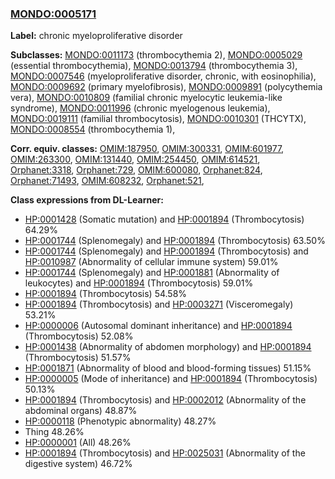 
### [MONDO:0005171](http://purl.obolibrary.org/obo/MONDO_0005171)
**Label:** chronic myeloproliferative disorder

**Subclasses:** [MONDO:0011173](http://purl.obolibrary.org/obo/MONDO_0011173) (thrombocythemia 2), [MONDO:0005029](http://purl.obolibrary.org/obo/MONDO_0005029) (essential thrombocythemia), [MONDO:0013794](http://purl.obolibrary.org/obo/MONDO_0013794) (thrombocythemia 3), [MONDO:0007546](http://purl.obolibrary.org/obo/MONDO_0007546) (myeloproliferative disorder, chronic, with eosinophilia), [MONDO:0009692](http://purl.obolibrary.org/obo/MONDO_0009692) (primary myelofibrosis), [MONDO:0009891](http://purl.obolibrary.org/obo/MONDO_0009891) (polycythemia vera), [MONDO:0010809](http://purl.obolibrary.org/obo/MONDO_0010809) (familial chronic myelocytic leukemia-like syndrome), [MONDO:0011996](http://purl.obolibrary.org/obo/MONDO_0011996) (chronic myelogenous leukemia), [MONDO:0019111](http://purl.obolibrary.org/obo/MONDO_0019111) (familial thrombocytosis), [MONDO:0010301](http://purl.obolibrary.org/obo/MONDO_0010301) (THCYTX), [MONDO:0008554](http://purl.obolibrary.org/obo/MONDO_0008554) (thrombocythemia 1), 

**Corr. equiv. classes:** [OMIM:187950](http://purl.obolibrary.org/obo/OMIM_187950), [OMIM:300331](http://purl.obolibrary.org/obo/OMIM_300331), [OMIM:601977](http://purl.obolibrary.org/obo/OMIM_601977), [OMIM:263300](http://purl.obolibrary.org/obo/OMIM_263300), [OMIM:131440](http://purl.obolibrary.org/obo/OMIM_131440), [OMIM:254450](http://purl.obolibrary.org/obo/OMIM_254450), [OMIM:614521](http://purl.obolibrary.org/obo/OMIM_614521), [Orphanet:3318](http://www.orpha.net/ORDO/Orphanet_3318), [Orphanet:729](http://www.orpha.net/ORDO/Orphanet_729), [OMIM:600080](http://purl.obolibrary.org/obo/OMIM_600080), [Orphanet:824](http://www.orpha.net/ORDO/Orphanet_824), [Orphanet:71493](http://www.orpha.net/ORDO/Orphanet_71493), [OMIM:608232](http://purl.obolibrary.org/obo/OMIM_608232), [Orphanet:521](http://www.orpha.net/ORDO/Orphanet_521), 

**Class expressions from DL-Learner:**

- [HP:0001428](http://purl.obolibrary.org/obo/HP_0001428) (Somatic mutation) and [HP:0001894](http://purl.obolibrary.org/obo/HP_0001894) (Thrombocytosis) 64.29%
- [HP:0001744](http://purl.obolibrary.org/obo/HP_0001744) (Splenomegaly) and [HP:0001894](http://purl.obolibrary.org/obo/HP_0001894) (Thrombocytosis) 63.50%
- [HP:0001744](http://purl.obolibrary.org/obo/HP_0001744) (Splenomegaly) and [HP:0001894](http://purl.obolibrary.org/obo/HP_0001894) (Thrombocytosis) and [HP:0010987](http://purl.obolibrary.org/obo/HP_0010987) (Abnormality of cellular immune system) 59.01%
- [HP:0001744](http://purl.obolibrary.org/obo/HP_0001744) (Splenomegaly) and [HP:0001881](http://purl.obolibrary.org/obo/HP_0001881) (Abnormality of leukocytes) and [HP:0001894](http://purl.obolibrary.org/obo/HP_0001894) (Thrombocytosis) 59.01%
- [HP:0001894](http://purl.obolibrary.org/obo/HP_0001894) (Thrombocytosis) 54.58%
- [HP:0001894](http://purl.obolibrary.org/obo/HP_0001894) (Thrombocytosis) and [HP:0003271](http://purl.obolibrary.org/obo/HP_0003271) (Visceromegaly) 53.21%
- [HP:0000006](http://purl.obolibrary.org/obo/HP_0000006) (Autosomal dominant inheritance) and [HP:0001894](http://purl.obolibrary.org/obo/HP_0001894) (Thrombocytosis) 52.08%
- [HP:0001438](http://purl.obolibrary.org/obo/HP_0001438) (Abnormality of abdomen morphology) and [HP:0001894](http://purl.obolibrary.org/obo/HP_0001894) (Thrombocytosis) 51.57%
- [HP:0001871](http://purl.obolibrary.org/obo/HP_0001871) (Abnormality of blood and blood-forming tissues) 51.15%
- [HP:0000005](http://purl.obolibrary.org/obo/HP_0000005) (Mode of inheritance) and [HP:0001894](http://purl.obolibrary.org/obo/HP_0001894) (Thrombocytosis) 50.13%
- [HP:0001894](http://purl.obolibrary.org/obo/HP_0001894) (Thrombocytosis) and [HP:0002012](http://purl.obolibrary.org/obo/HP_0002012) (Abnormality of the abdominal organs) 48.87%
- [HP:0000118](http://purl.obolibrary.org/obo/HP_0000118) (Phenotypic abnormality) 48.27%
- Thing 48.26%
- [HP:0000001](http://purl.obolibrary.org/obo/HP_0000001) (All) 48.26%
- [HP:0001894](http://purl.obolibrary.org/obo/HP_0001894) (Thrombocytosis) and [HP:0025031](http://purl.obolibrary.org/obo/HP_0025031) (Abnormality of the digestive system) 46.72%


